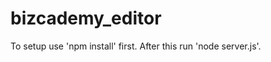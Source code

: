 bizcademy_editor
================

To setup use 'npm install' first. After this run 'node server.js'.

